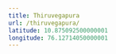 ```yaml
---
title: Thiruvegapura
url: /thiruvegapura/
latitude: 10.875092500000001
longitude: 76.12714050000001
---
```

